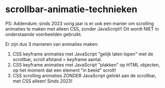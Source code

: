 # scrollbar-animatie-technieken

PS: Addendum: sinds 2023 vorig jaar is er ook een manier om scrolling animaties te maken met alleen CSS, zonder JavaScript!! Dit wordt NIET in onderstaande voorbeelden gebruikt.

Er zijn dus 3 manieren van animaties maken:
1. CSS keyframe animaties met JavaScript "gelijk laten lopen" met de scrollbar, scroll afstand = keyframe aantal.
2. CSS keyframe animaties met JavaScript "plakken" op HTML objecten, op het moment dat een element "in beeld" scrolt!
3. CSS scrolling animaties ZONDER JavaScript gelinkt aan de scrollbar, met CSS alleen! Sinds 2023!

